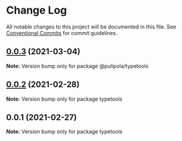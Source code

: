 # Change Log

All notable changes to this project will be documented in this file.
See [Conventional Commits](https://conventionalcommits.org) for commit guidelines.

## [0.0.3](http://github.com/pulipola/pulipola-typetools/tree/main/packages/typetools/compare/@pulipola/typetools@1.0.4...@pulipola/typetools@0.0.3) (2021-03-04)

**Note:** Version bump only for package @pulipola/typetools





## [0.0.2](https://github.com/pulipola/pulipola-typetools/compare/typetools@0.0.1...typetools@0.0.2) (2021-02-28)

**Note:** Version bump only for package typetools





## 0.0.1 (2021-02-27)

**Note:** Version bump only for package typetools
